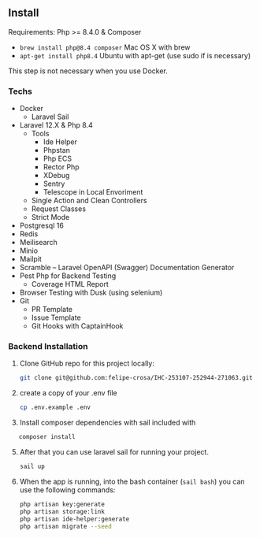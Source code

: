 <!-- markdownlint-disable MD033 -->
<!-- markdownlint-disable-next-line MD041 -->


## Install

Requirements: Php >= 8.4.0 & Composer

- `brew install php@8.4 composer` Mac OS X with brew
- `apt-get install php8.4` Ubuntu with apt-get (use sudo if is necessary)

This step is not necessary when you use Docker.

### Techs

- Docker
  - Laravel Sail
- Laravel 12.X & Php 8.4
  - Tools
    - Ide Helper
    - Phpstan
    - Php ECS
    - Rector Php
    - XDebug
    - Sentry
    - Telescope in Local Envoriment
  - Single Action and Clean Controllers
  - Request Classes
  - Strict Mode
- Postgresql 16
- Redis
- Meilisearch
- Minio
- Mailpit
- Scramble – Laravel OpenAPI (Swagger) Documentation Generator
- Pest Php for Backend Testing
  - Coverage HTML Report
- Browser Testing with Dusk (using selenium)
- Git
  - PR Template
  - Issue Template
  - Git Hooks with CaptainHook

### Backend Installation

1. Clone GitHub repo for this project locally:

   ```bash
   git clone git@github.com:felipe-crosa/IHC-253107-252944-271063.git
   ```

2. create a copy of your .env file

   ```bash
   cp .env.example .env
   ```

3. Install composer dependencies with sail included with

    <!-- cspell: disable -->

```bash
   composer install
   ```
   <!-- cspell: enable -->

5. After that you can use laravel sail for running your project.

   ```bash
   sail up
   ```

6. When the app is running, into the bash container (`sail bash`) you can use the following commands:

   ```bash
   php artisan key:generate
   php artisan storage:link
   php artisan ide-helper:generate
   php artisan migrate --seed
   ```
